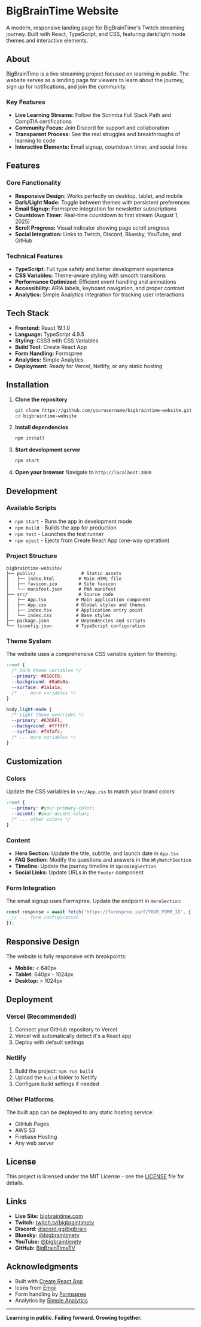 # BigBrainTime Website

A modern, responsive landing page for BigBrainTime's Twitch streaming journey. Built with React, TypeScript, and CSS, featuring dark/light mode themes and interactive elements.

## About

BigBrainTime is a live streaming project focused on learning in public. The website serves as a landing page for viewers to learn about the journey, sign up for notifications, and join the community.

### Key Features
- **Live Learning Streams:** Follow the Scrimba Full Stack Path and CompTIA certifications
- **Community Focus:** Join Discord for support and collaboration
- **Transparent Process:** See the real struggles and breakthroughs of learning to code
- **Interactive Elements:** Email signup, countdown timer, and social links

## Features

### Core Functionality
- **Responsive Design:** Works perfectly on desktop, tablet, and mobile
- **Dark/Light Mode:** Toggle between themes with persistent preferences
- **Email Signup:** Formspree integration for newsletter subscriptions
- **Countdown Timer:** Real-time countdown to first stream (August 1, 2025)
- **Scroll Progress:** Visual indicator showing page scroll progress
- **Social Integration:** Links to Twitch, Discord, Bluesky, YouTube, and GitHub

### Technical Features
- **TypeScript:** Full type safety and better development experience
- **CSS Variables:** Theme-aware styling with smooth transitions
- **Performance Optimized:** Efficient event handling and animations
- **Accessibility:** ARIA labels, keyboard navigation, and proper contrast
- **Analytics:** Simple Analytics integration for tracking user interactions

## Tech Stack

- **Frontend:** React 19.1.0
- **Language:** TypeScript 4.9.5
- **Styling:** CSS3 with CSS Variables
- **Build Tool:** Create React App
- **Form Handling:** Formspree
- **Analytics:** Simple Analytics
- **Deployment:** Ready for Vercel, Netlify, or any static hosting

## Installation

1. **Clone the repository**
   ```bash
   git clone https://github.com/yourusername/bigbraintime-website.git
   cd bigbraintime-website
   ```

2. **Install dependencies**
   ```bash
   npm install
   ```

3. **Start development server**
   ```bash
   npm start
   ```

4. **Open your browser**
   Navigate to `http://localhost:3000`

## Development

### Available Scripts

- `npm start` - Runs the app in development mode
- `npm build` - Builds the app for production
- `npm test` - Launches the test runner
- `npm eject` - Ejects from Create React App (one-way operation)

### Project Structure

```
bigbraintime-website/
├── public/                 # Static assets
│   ├── index.html         # Main HTML file
│   ├── favicon.ico        # Site favicon
│   └── manifest.json      # PWA manifest
├── src/                   # Source code
│   ├── App.tsx           # Main application component
│   ├── App.css           # Global styles and themes
│   ├── index.tsx         # Application entry point
│   └── index.css         # Base styles
├── package.json          # Dependencies and scripts
└── tsconfig.json         # TypeScript configuration
```

### Theme System

The website uses a comprehensive CSS variable system for theming:

```css
:root {
  /* Dark theme variables */
  --primary: #818CF8;
  --background: #0a0a0a;
  --surface: #1a1a1a;
  /* ... more variables */
}

body.light-mode {
  /* Light theme overrides */
  --primary: #6366F1;
  --background: #ffffff;
  --surface: #f8fafc;
  /* ... more variables */
}
```

## Customization

### Colors
Update the CSS variables in `src/App.css` to match your brand colors:

```css
:root {
  --primary: #your-primary-color;
  --accent: #your-accent-color;
  /* ... other colors */
}
```

### Content
- **Hero Section:** Update the title, subtitle, and launch date in `App.tsx`
- **FAQ Section:** Modify the questions and answers in the `WhyWatchSection`
- **Timeline:** Update the journey timeline in `UpcomingSection`
- **Social Links:** Update URLs in the `Footer` component

### Form Integration
The email signup uses Formspree. Update the endpoint in `HeroSection`:

```typescript
const response = await fetch('https://formspree.io/f/YOUR_FORM_ID', {
  // ... form configuration
});
```

## Responsive Design

The website is fully responsive with breakpoints:
- **Mobile:** < 640px
- **Tablet:** 640px - 1024px  
- **Desktop:** > 1024px

## Deployment

### Vercel (Recommended)
1. Connect your GitHub repository to Vercel
2. Vercel will automatically detect it's a React app
3. Deploy with default settings

### Netlify
1. Build the project: `npm run build`
2. Upload the `build` folder to Netlify
3. Configure build settings if needed

### Other Platforms
The built app can be deployed to any static hosting service:
- GitHub Pages
- AWS S3
- Firebase Hosting
- Any web server

## License

This project is licensed under the MIT License - see the [LICENSE](LICENSE) file for details.

## Links

- **Live Site:** [bigbraintime.com](https://bigbraintime.com)
- **Twitch:** [twitch.tv/bigbraintimetv](https://www.twitch.tv/bigbraintimetv)
- **Discord:** [discord.gg/bigbrain](https://discord.gg/bigbrain)
- **Bluesky:** [@bigbraintimetv](https://bsky.app/profile/bigbraintimetv.bsky.social)
- **YouTube:** [@bigbraintimetv](https://www.youtube.com/@bigbraintimetv)
- **GitHub:** [BigBrainTimeTV](https://github.com/orgs/BigBrainTimeTV/repositories)

## Acknowledgments

- Built with [Create React App](https://create-react-app.dev/)
- Icons from [Emoji](https://emojipedia.org/)
- Form handling by [Formspree](https://formspree.io/)
- Analytics by [Simple Analytics](https://www.simpleanalytics.com/)

---

**Learning in public. Failing forward. Growing together.** 